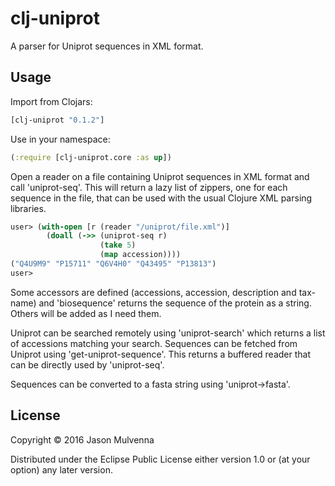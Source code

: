 # clj-uniprot

A parser for Uniprot sequences in XML format.

## Usage

Import from Clojars:

```clojure
[clj-uniprot "0.1.2"]
```

Use in your namespace:

```clojure
(:require [clj-uniprot.core :as up])
```

Open a reader on a file containing Uniprot sequences in XML format and
call 'uniprot-seq'. This will return a lazy list of zippers, one for
each sequence in the file, that can be used with the usual Clojure XML
parsing libraries.

```clojure
user> (with-open [r (reader "/uniprot/file.xml")]
        (doall (->> (uniprot-seq r)
                    (take 5)
                    (map accession))))
("Q4U9M9" "P15711" "Q6V4H0" "Q43495" "P13813")
user>
```

Some accessors are defined (accessions, accession, description and
tax-name) and 'biosequence' returns the sequence of the protein as a
string. Others will be added as I need them.

Uniprot can be searched remotely using 'uniprot-search' which returns
a list of accessions matching your search. Sequences can be fetched
from Uniprot using 'get-uniprot-sequence'. This returns a buffered
reader that can be directly used by 'uniprot-seq'.

Sequences can be converted to a fasta string using 'uniprot->fasta'.

## License

Copyright © 2016 Jason Mulvenna

Distributed under the Eclipse Public License either version 1.0 or (at
your option) any later version.
